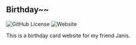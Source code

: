 ## Birthday~~

![GitHub License](https://img.shields.io/github/license/FlandiaYingman/birthday?style=flat)
![Website](https://img.shields.io/website?url=https%3A%2F%2Fhappy-birthday-janis.com&up_message=Online&down_message=Offline&style=flat&label=Happy%20Birthday)

This is a birthday card website for my friend Janis.
